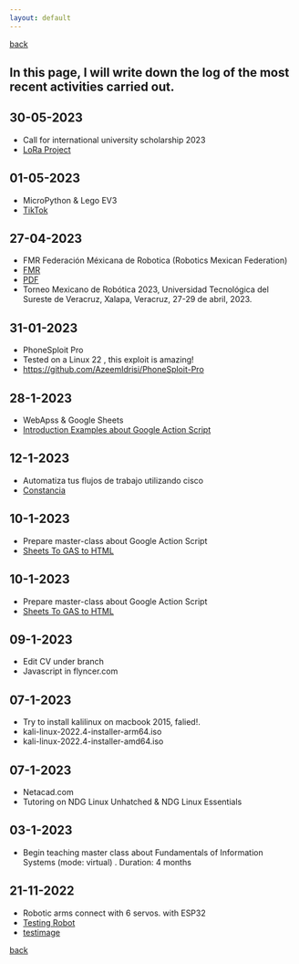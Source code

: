 ```yaml
---
layout: default
---
```

[back](./)

## In this page, I will write down the log of the most recent activities carried out.
## 30-05-2023
* Call for international university scholarship 2023
* [LoRa Project ](https://github.com/luisreylara/Project_Water_Telemetry)

## 01-05-2023
* MicroPython & Lego EV3 
* [TikTok ](https://tiktok/@larkeducation)

## 27-04-2023
* FMR Federación Méxicana de Robotica (Robotics Mexican Federation) 
* [FMR ](https://femexrobotica.org/eventos)
* [PDF ](https://github.com/luisreylara/luisreylara/blob/main/files/Reconocimiento-LLG.pdf)
* Torneo Mexicano de Robótica 2023, Universidad Tecnológica del Sureste de Veracruz, Xalapa, Veracruz, 27-29 de abril, 2023.

## 31-01-2023
* PhoneSploit Pro
* Tested on a Linux 22 , this exploit is amazing!
* https://github.com/AzeemIdrisi/PhoneSploit-Pro

## 28-1-2023
* WebApss & Google Sheets
* [Introduction Examples about Google Action Script ](https://github.com/luisreylara/GAS_Google_Apps_Script/blob/main/codes/ShhetsToGasToHtml.gs)

## 12-1-2023
* Automatiza tus flujos de trabajo utilizando cisco
* [Constancia](https://github.com/luisreylara/cisco/blob/main/charla_cisco_automatiza.png)

## 10-1-2023
* Prepare master-class about Google Action Script
* [Sheets To GAS to HTML](https://github.com/luisreylara/GAS_Google_Apps_Script)


## 10-1-2023
* Prepare master-class about Google Action Script
* [Sheets To GAS to HTML](https://github.com/luisreylara/GAS_Google_Apps_Script)

## 09-1-2023
* Edit CV under branch 
* Javascript in flyncer.com

## 07-1-2023
* Try to install kalilinux on macbook 2015, falied!.
* kali-linux-2022.4-installer-arm64.iso
* kali-linux-2022.4-installer-amd64.iso

## 07-1-2023
* Netacad.com
* Tutoring on NDG Linux Unhatched & NDG Linux Essentials 

## 03-1-2023
* Begin teaching master class about Fundamentals of Information Systems (mode: virtual) . Duration: 4 months

## 21-11-2022
* Robotic arms connect with 6 servos. with ESP32
* [Testing Robot](https://github.com/luisreylara/BrazoRobotico_6ejes_Peru)
* [testimage](./images/mensday.png)


[back](./)

